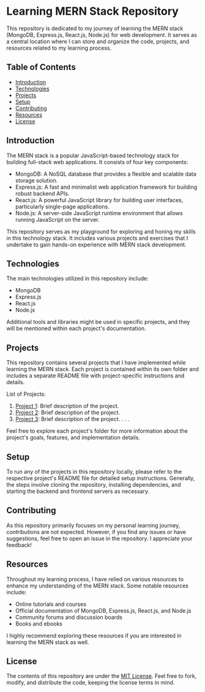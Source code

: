 # Learning MERN Stack Repository

This repository is dedicated to my journey of learning the MERN stack (MongoDB, Express.js, React.js, Node.js) for web development. It serves as a central location where I can store and organize the code, projects, and resources related to my learning process.

## Table of Contents

- [Introduction](#introduction)
- [Technologies](#technologies)
- [Projects](#projects)
- [Setup](#setup)
- [Contributing](#contributing)
- [Resources](#resources)
- [License](#license)

## Introduction

The MERN stack is a popular JavaScript-based technology stack for building full-stack web applications. It consists of four key components:

- MongoDB: A NoSQL database that provides a flexible and scalable data storage solution.
- Express.js: A fast and minimalist web application framework for building robust backend APIs.
- React.js: A powerful JavaScript library for building user interfaces, particularly single-page applications.
- Node.js: A server-side JavaScript runtime environment that allows running JavaScript on the server.

This repository serves as my playground for exploring and honing my skills in this technology stack. It includes various projects and exercises that I undertake to gain hands-on experience with MERN stack development.

## Technologies

The main technologies utilized in this repository include:

- MongoDB
- Express.js
- React.js
- Node.js

Additional tools and libraries might be used in specific projects, and they will be mentioned within each project's documentation.

## Projects

This repository contains several projects that I have implemented while learning the MERN stack. Each project is contained within its own folder and includes a separate README file with project-specific instructions and details.

List of Projects:

1. [Project 1](./project1): Brief description of the project.
2. [Project 2](./project2): Brief description of the project.
3. [Project 3](./project3): Brief description of the project.
   .
   .
   .

Feel free to explore each project's folder for more information about the project's goals, features, and implementation details.

## Setup

To run any of the projects in this repository locally, please refer to the respective project's README file for detailed setup instructions. Generally, the steps involve cloning the repository, installing dependencies, and starting the backend and frontend servers as necessary.

## Contributing

As this repository primarily focuses on my personal learning journey, contributions are not expected. However, if you find any issues or have suggestions, feel free to open an issue in the repository. I appreciate your feedback!

## Resources

Throughout my learning process, I have relied on various resources to enhance my understanding of the MERN stack. Some notable resources include:

- Online tutorials and courses
- Official documentation of MongoDB, Express.js, React.js, and Node.js
- Community forums and discussion boards
- Books and ebooks

I highly recommend exploring these resources if you are interested in learning the MERN stack as well.

## License

The contents of this repository are under the [MIT License](LICENSE). Feel free to fork, modify, and distribute the code, keeping the license terms in mind.
